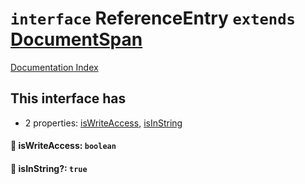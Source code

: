 # `interface` ReferenceEntry `extends` [DocumentSpan](../private.interface.DocumentSpan/README.md)

[Documentation Index](../README.md)

## This interface has

- 2 properties:
[isWriteAccess](#-iswriteaccess-boolean),
[isInString](#-isinstring-true)


#### 📄 isWriteAccess: `boolean`



#### 📄 isInString?: `true`



